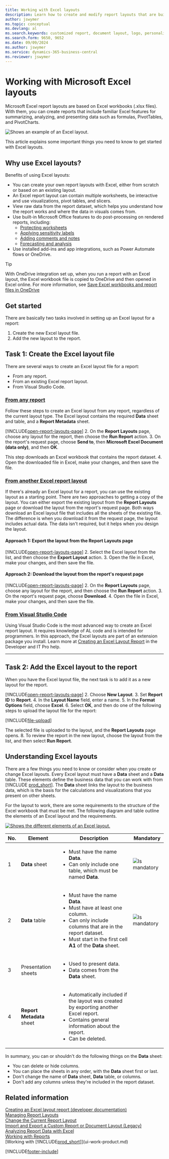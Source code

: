 ```yaml
---
title: Working with Excel layouts
description: Learn how to create and modify report layouts that are built using Excel.
author: jswymer
ms.topic: conceptual
ms.devlang: al
ms.search.keywords: customized report, document layout, logo, personalize
ms.search.form: 9650, 9652
ms.date: 09/09/2024
ms.author: jswymer
ms.service: dynamics-365-business-central
ms.reviewer: jswymer
---
```

# Working with Microsoft Excel layouts

Microsoft Excel report layouts are based on Excel workbooks (.xlsx files). With them, you can create reports that include familiar Excel features for summarizing, analyzing, and presenting data such as formulas, PivotTables, and PivotCharts.

![Shows an example of an Excel layout.](media/excel-layout-2.png)

This article explains some important things you need to know to get started with Excel layouts.

## Why use Excel layouts?

Benefits of using Excel layouts:

- You can create your own report layouts with Excel, either from scratch or based on an existing layout.
- An Excel report layout can contain multiple worksheets, be interactive and use visualizations, pivot tables, and slicers.
- View raw data from the report dataset, which helps you understand how the report works and where the data in visuals comes from.
- Use built-in Microsoft Office features to do post-processing on rendered reports, including:
  - [Protecting worksheets](https://support.microsoft.com/office/protect-a-worksheet-3179efdb-1285-4d49-a9c3-f4ca36276de6)
  - [Applying sensitivity labels](https://support.microsoft.com/office/apply-sensitivity-labels-to-your-files-and-email-in-office-2f96e7cd-d5a4-403b-8bd7-4cc636bae0f9)
  - [Adding comments and notes](https://support.microsoft.com/office/insert-comments-and-notes-in-excel-65f504d8-160b-4a05-ac30-46fbd5227a52)
  - [Forecasting and analysis](https://support.microsoft.com/office/introduction-to-what-if-analysis-22bffa5f-e891-4acc-bf7a-e4645c446fb4)
- Use installed add-ins and app integrations, such as Power Automate flows or OneDrive.

> [!TIP]
> With OneDrive integration set up, when you run a report with an Excel layout, the Excel workbook file is copied to OneDrive and then opened in Excel online. For more information, see [Save Excel workbooks and report files in OneDrive](./across-onedrive-overview.md#save-excel-workbooks-and-report-files-in-onedrive)

## Get started

There are basically two tasks involved in setting up an Excel layout for a report:

1. Create the new Excel layout file.
2. Add the new layout to the report.

## Task 1: Create the Excel layout file

There are several ways to create an Excel layout file for a report:

* From any report.
* From an existing Excel report layout.
* From Visual Studio Code.

### [From any report](#tab/any-report)

Follow these steps to create an Excel layout from any report, regardless of the current layout type. The Excel layout contains the required **Data** sheet and table, and a **Report Metadata** sheet.

[!INCLUDE[open-report-layouts-page](includes/open-report-layouts-page.md)]
2. On the **Report Layouts** page, choose any layout for the report, then choose the **Run Report** action.
3. On the report's request page, choose **Send to**, then **Microsoft Excel Document (data only)**, and then **OK**.

   This step downloads an Excel workbook that contains the report dataset.
4. Open the downloaded file in Excel, make your changes, and then save the file.

### [From another Excel report layout](#tab/other-layout)

If there's already an Excel layout for a report, you can use the existing layout as a starting point. There are two approaches to getting a copy of the layout. You can either export the existing layout from the **Report Layouts** page or download the layout from the report's request page. Both ways download an Excel layout file that includes all the sheets of the existing file. The difference is when you download it from the request page, the layout includes actual data. The data isn't required, but it helps when you design the layout.

#### Approach 1: Export the layout from the **Report Layouts** page

[!INCLUDE[open-report-layouts-page](includes/open-report-layouts-page.md)]
2. Select the Excel layout from the list, and then choose the **Export Layout** action.
3. Open the file in Excel, make your changes, and then save the file.

#### Approach 2: Download the layout from the report's request page

[!INCLUDE[open-report-layouts-page](includes/open-report-layouts-page.md)]
2. On the **Report Layouts** page, choose any layout for the report, and then choose the **Run Report** action.
3. On the report's request page, choose **Download**.
4. Open the file in Excel, make your changes, and then save the file.

### [From Visual Studio Code](#tab/from-code)

Using Visual Studio Code is the most advanced way to create an Excel report layout. It requires knowledge of AL code and is intended for programmers. In this approach, the Excel layouts are part of an extension package you install. Learn more at [Creating an Excel Layout Report](/dynamics365/business-central/dev-itpro/developer/devenv-howto-excel-report-layout) in the Developer and IT Pro help.

---

## Task 2: Add the Excel layout to the report

When you have the Excel layout file, the next task is to add it as a new layout for the report.

[!INCLUDE[open-report-layouts-page](includes/open-report-layouts-page.md)]
2. Choose **New Layout**.
3. Set **Report ID** to **Report**.
4. In the **Layout Name** field, enter a name.
5. In the **Format Options** field, choose **Excel**.
6. Select **OK**, and then do one of the following steps to upload the layout file for the report:

   [!INCLUDE[file-upload](includes/file-upload.md)]

   The selected file is uploaded to the layout, and the **Report Layouts** page opens.
8. To review the report in the new layout, choose the layout from the list, and then select **Run Report**.

<!--

**Data** sheet
  - An Excel layout must contain a sheet named **Data**.
  - The **Data** sheet must include a table named **Data**.

**Data** table
  - The **Data** sheet must include a table named **Data**.
  - The table must have at least one column and can only include columns that are also in the report dataset.
  - The table must start in the first cell **A1** of the **Data** sheet.

3. Report metadata 
-->

## Understanding Excel layouts

There are a few things you need to know or consider when you create or change Excel layouts. Every Excel layout must have a **Data** sheet and a **Data** table. These elements define the business data that you can work with from [!INCLUDE [prod_short](includes/prod_short.md)]. The **Data** sheet links the layout to the business data, which is the basis for the calculations and visualizations that you present on other sheets.

For the layout to work, there are some requirements to the structure of the Excel workbook that must be met. The following diagram and table outline the elements of an Excel layout and the requirements.

[![Shows the different elements of an Excel layout.](media/excel-layout-callouts-2.png)](media/excel-layout-callouts-2.png#lightbox)

|No.|Element|Description|Mandatory|
|---|-------|----|---|
|1|**Data** sheet|<ul><li>Must have the name **Data**.</li><li>Can only include one table, which must be named **Data**.</li></ul>|![Is mandatory](media/check.png) | 
|2|**Data** table|<ul><li>Must have the name **Data**.</li><li>Must have at least one column.</li><li>Can only include columns that are in the report dataset.</li><li>Must start in the first cell **A1** of the **Data** sheet.</li></ul>|![Is mandatory](media/check.png)|
|3|Presentation sheets|<ul><li>Used to present data.</li><li>Data comes from the **Data** sheet. </li></ul>||
|4|**Report Metadata** sheet|<ul><li>Automatically included if the layout was created by exporting another Excel report.</li><li>Contains general information about the report.</li><li>Can be deleted.</li></ul>|

In summary, you can or shouldn't do the following things on the **Data** sheet:

- You can delete or hide columns.
- You can place the sheets in any order, with the **Data** sheet first or last.
- Don't change the name of **Data** sheet, **Data** table, or columns.
- Don't add any columns unless they're included in the report dataset.

## Related information

[Creating an Excel layout report (developer documentation)](/dynamics365/business-central/dev-itpro/developer/devenv-howto-excel-report-layout?toc=/dynamics365/business-central/toc.json)  
[Managing Report Layouts](ui-manage-report-layouts.md)  
[Change the Current Report Layout](ui-how-change-layout-currently-used-report.md)  
[Import and Export a Custom Report or Document Layout (Legacy)](ui-how-import-and-export-report-layout.md)  
[Analyzing Report Data with Excel](report-analyze-excel.md)  
[Working with Reports](ui-work-report.md)  
[Working with [!INCLUDE[prod_short](includes/prod_short.md)]](ui-work-product.md)  

[!INCLUDE[footer-include](includes/footer-banner.md)]
